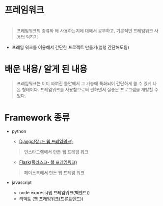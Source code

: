 # 프레임워크
#

> 프레임워크의 종류와 왜 사용하는지에 대해서 공부하고, 기본적인 프레임워크 사용법 익히기

* 프레임 워크를 이용해서 간단한 프로젝트 만들기(엄청 간단해도됨)

#

# 배운 내용/ 알게 된 내용

> 프레임워크는 이미 짜여진 틀안에서 그 기능에 특화되어 간단하게 쓸 수 있게 나온 형태이다.
> 프레임워크를 사용함으로써 편하면서 질좋은 프로그램을 개발할 수 있다.

# Framework 종류

* python
  * [Django(장고- 웹 프레임워크)](https://github.com/taehyundev/Python_Web-Framework_tutorial/tree/master/2.Django%20Web%20Framework)
   > 인스타그램에서 만든 웹 프레임 워크
  * [Flask(플라스크- 웹 프레임워크)](https://github.com/taehyundev/Python_Web-Framework_tutorial/tree/master/1.Flask%20Web%20Framework)
   > 페이스북에서 만든 웹 프레임 워크
   
* javascript
  * node express(웹 프레임워크(백엔드))
  * 리액트 (웹 프레임워크(프론트엔드))
